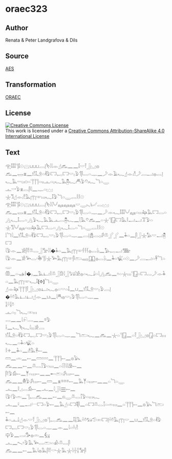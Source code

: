 # oraec323

## Author

Renata & Peter Landgrafova & Dils

## Source

[AES](https://github.com/simondschweitzer/aes)

## Transformation

[ORAEC](https://oraec.github.io/)

## License

<a rel="license" href="http://creativecommons.org/licenses/by-sa/4.0/"><img alt="Creative Commons License" style="border-width:0" src="https://i.creativecommons.org/l/by-sa/4.0/88x31.png" /></a><br />This work is licensed under a <a rel="license" href="http://creativecommons.org/licenses/by-sa/4.0/">Creative Commons Attribution-ShareAlike 4.0 International License</a>

## Text

𓂀𓄤𓄤𓄤𓊹𓄤𓇳𓈍𓂓𓂓𓂓𓐙𓊤𓌸𓇋𓇋𓁹𓊨𓃹𓈖𓈖𓄤𓎟𓍋𓃀𓈋𓊖<br>
𓃹𓈖𓉿𓁷𓈖𓀹𓄤𓄂𓏏𓌞𓅱𓉐𓉻𓉐𓎟𓊪𓅱𓄊𓋴𓂋𓏏𓊃𓈖𓌳𓁹𓄿𓆑𓊨𓁹𓀭𓌳𓐙𓂝𓐍𓂋𓊤𓆑𓅓𓂸𓏤𓇷𓏏𓊹𓊹𓊹𓏏𓏭𓊵𓏏𓊪𓆑𓅓𓉥𓆑𓄫𓅱𓄣𓏤𓆑𓆓𓏏𓇾<br>
𓊵𓎡𓅱𓁷𓂋𓋴𓇋𓈖𓊃𓏏𓈉<br>
𓇼𓀢𓊨𓁹𓀭𓅓𓉲𓎱𓏥𓆑𓄤𓅱𓆓𓏏𓇾𓂋𓎛𓎛𓇳<br>
𓂀𓄤𓄤𓄤𓊹𓄤𓇳𓈍𓂓𓂓𓂓𓐙𓊤𓌸𓇋𓇋𓄋𓈐𓈐𓈐𓎟𓇾𓏤𓈅𓂦𓂋𓈉<br>
𓃹𓈖𓉿𓁷𓈖𓀹𓄤𓄂𓏏𓌞𓅱𓉐𓉻𓉐𓎟𓊪𓅱𓄊𓋴𓂋𓏏𓊃𓈖𓌳𓁹𓆑𓄤𓄤𓄤𓄋𓈐𓏏𓏥𓃧𓅓𓉐𓂋𓏏𓂻𓆑𓄤𓂋𓏏𓂻𓅱𓆑𓅓𓅓𓊵𓂋𓉥𓆑𓈖𓇛𓅓𓄣𓃹𓈖𓏏𓇼𓊹𓉗𓉐𓅓𓎛𓂝𓂝𓀠𓅱𓏏<br>
𓇼𓀢𓄋𓈐𓏏𓏥𓃧𓅓𓉐𓂋𓏏𓂻𓆑𓄤𓂋𓏏𓆓𓏏𓇾𓂋𓎛𓎛𓇳<br>
𓌃𓆓𓇋𓈖𓀹𓄤𓄂𓏏𓌞𓅱𓉐𓉻𓎟𓊪𓅱𓄊𓋴𓂋𓏏𓊃𓈖𓐙𓊤𓆣𓂋𓊪𓀔𓌨𓂾𓂾𓈖𓇓𓏏𓈖𓋴𓃀𓇼𓅃𓎟𓂝𓉥𓉐<br>
𓇋𓅱𓁹𓈖𓀀𓋴𓍋𓌨𓂋𓃀𓅡𓇋𓇋�𓇓𓏏𓈖𓅓𓉲𓎱𓆳𓆳𓆳𓐍𓂋𓍛𓏤𓈖𓅃𓉻𓂝𓅢<br>
𓇋𓅱𓁹𓈖𓀀𓅨𓂋𓎆𓇗𓊹𓍛𓇼𓅨𓅓𓉲𓎱𓋴𓂧𓈄𓉳𓐍𓂋𓍛𓏤𓈖𓇓𓏏𓆤𓏏𓇳𓈖𓌳𓐙𓂝𓏏𓋹𓆓𓏏𓇾<br>
𓏃𓈖𓏏𓊛𓌂�𓊪𓈖𓅓𓂞𓎛𓌨𓃀𓀘𓇋𓃀𓃙𓇋𓀀𓐍𓏏𓆑𓇍𓏏𓇋𓂻𓃹𓈖𓏌𓏏𓇼𓏥𓊹𓉗𓏏𓉐𓂋𓌳𓁹𓇓𓏏𓈖𓅓𓉲𓎱𓆑𓄤[⯑]𓆓𓏏𓇾<br>
𓊨𓁹𓃧𓊹𓊹𓊹𓍋𓃀𓈋𓊖𓂞𓆑𓐍𓏏𓎟𓏏𓄤𓈖𓂓𓈖𓀹𓄤𓄂𓎟𓊪𓅱𓐙𓊤<br>
�𓏐𓏊𓅓𓂞𓂞𓊨𓁹𓈖𓂓𓏤𓈖𓇋𓄪𓐍𓎟𓊪𓅱𓄊𓋴𓂋𓏏𓊃𓈖<br>
𓆼𓏐𓆼𓏊<br>
𓊵𓏏𓊪𓆓𓆑𓏒𓏥<br>
𓂋𓈖𓈖𓇋𓍯𓂋𓈖𓈖𓎼𓅱<br>
𓌢𓈖𓆑𓌸𓆑𓇋𓊪𓊪𓀀𓐙<br>
𓀹𓄤𓄂𓏏𓌞𓅱𓉐𓉻𓉐𓎟𓊪𓅱𓄊𓋴𓂋𓏏𓊃𓈖𓆓𓂧𓆑𓈖𓃹𓈖𓇼𓏏𓊹𓉗𓈖𓏏𓍋𓃀𓈋𓊖𓉗𓏏𓉐𓏥𓆑𓈖𓏏𓇓𓏏𓆤𓏏<br>
𓎛𓇬𓈖𓇓𓏏𓈖𓀲𓅓𓋹𓍿𓈖<br>
𓏠𓈖𓏛𓈖𓍿𓈖𓏠𓏌𓏌𓏌𓈖𓊹𓊹𓊹𓍿𓈖𓊖𓅂<br>
𓃹𓈖𓈖𓍿𓈖𓌨𓂋𓎿𓅱𓏏𓏥𓈖𓏏𓇋𓍘𓇋𓇋𓀚𓍿𓈖<br>
𓋴𓎗𓅱𓀁𓍿𓈖𓊑𓏏𓏥𓍿𓈖𓈖𓄡𓂧𓀔𓏥𓍿𓈖<br>
𓃹𓈖𓈖𓄟𓅱𓀔𓏥𓍿𓈖𓏠𓈖𓁷𓎼𓎼𓎼𓍿𓈖𓅓𓊑𓏏𓏥𓍿𓈖𓈖𓏏𓆓𓏏𓇾<br>
𓂜𓈖𓎛𓈎𓂋𓀁𓍿𓈖𓂜𓈖𓇋𓃀𓇋𓈗𓍿𓈖<br>
𓇋𓅱𓎗𓅱𓏛𓈖𓊹𓉻𓃹𓈖𓈖𓍿𓈖𓁶𓇾𓌨𓂋𓎿𓅱𓏏𓏥𓆑<br>
𓂜𓈖𓍲𓈖𓂝𓍕𓉐𓏏𓅱𓍿𓈖𓅓𓊨𓏏𓉐𓌟𓋴𓈖𓏏𓉐𓌨𓂋𓎿𓏏𓏛𓏥𓈖𓏏𓊹𓊹𓊹𓍿𓈖𓊖𓅂𓆓𓂧𓍿𓈖<br>
𓇓𓏏𓊵𓏙𓊨𓁹𓎟𓍋𓃀𓈋𓊖𓊹𓉻𓃹𓈖𓈖𓄤𓆼𓅓𓏐𓏊𓃒𓅿𓏒𓉐𓊤𓏐𓏊𓅓𓉲𓎟𓈖𓂓𓈖𓀹𓄤𓄂𓏏𓌞𓅱𓉐𓉻𓉐𓎟𓊪𓅱𓄊𓋴𓂋𓏏𓊃𓈖𓁹𓈖𓇋𓏏𓏐𓁐<br>
𓊡𓅱𓈖𓂋𓏤𓅜𓐍𓏛𓈖𓃶<br>
𓂜𓈖𓍇𓏌𓅱𓅓𓅨𓂋𓂧𓏏𓀉𓌨𓂋𓋴<br>
𓃹𓈖𓈖𓍿𓈖𓅓𓇋𓐍𓅓𓋴𓎝𓎡𓇼𓅓𓇼𓇋𓏶𓆼𓅡𓋴<br>
